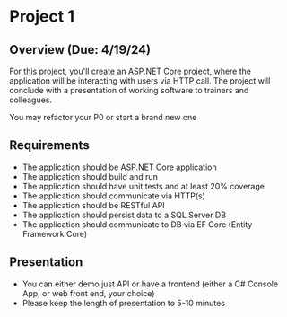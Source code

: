 # Project 1

## Overview (Due: 4/19/24)

For this project, you'll create an ASP.NET Core project, where the application will be interacting with users via HTTP call. The project will conclude with a presentation of working software to trainers and colleagues.

You may refactor your P0 or start a brand new one

## Requirements
- The application should be ASP.NET Core application
- The application should build and run
- The application should have unit tests and at least 20% coverage
- The application should communicate via HTTP(s)
- The application should be RESTful API
- The application should persist data to a SQL Server DB
- The application should communicate to DB via EF Core (Entity Framework Core)

## Presentation
- You can either demo just API or have a frontend (either a C# Console App, or web front end, your choice)
- Please keep the length of presentation to 5-10 minutes
